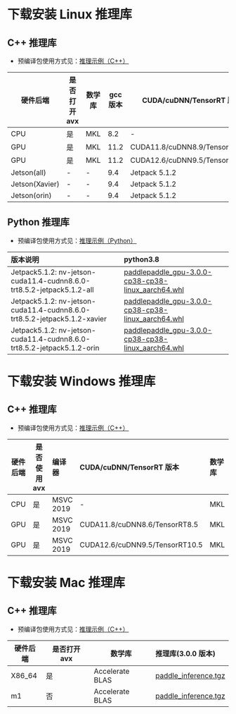 # 下载安装 Linux 推理库

## C++ 推理库

- 预编译包使用方式见：[推理示例（C++）](../quick_start/cpp_demo.md)

|硬件后端|是否打开 avx|数学库|gcc 版本|CUDA/cuDNN/TensorRT 版本|推理库(3.0.0 版本)|
|--------------|--------------|--------------|--------------|--------------|:-----------------|
|CPU|是|MKL|8.2|-|[paddle_inference.tgz](https://paddle-inference-lib.bj.bcebos.com/3.0.0/cxx_c/Linux/CPU/gcc8.2_avx_mkl/paddle_inference.tgz)|
|GPU|是|MKL|11.2|CUDA11.8/cuDNN8.9/TensorRT8.6|[paddle_inference.tgz](https://paddle-inference-lib.bj.bcebos.com/3.0.0/cxx_c/Linux/GPU/x86-64_gcc11.2_avx_mkl_cuda11.8_cudnn8.9.7-trt8.6.1.6/paddle_inference.tgz)|
|GPU|是|MKL|11.2|CUDA12.6/cuDNN9.5/TensorRT10.5|[paddle_inference.tgz](https://paddle-inference-lib.bj.bcebos.com/3.0.0/cxx_c/Linux/GPU/x86-64_gcc11.2_avx_mkl_cuda12.6_cudnn9.5.1-trt10.5.0.18/paddle_inference.tgz)|
|Jetson(all)|-|-|9.4|Jetpack 5.1.2|[paddle_inference.tgz](https://paddle-inference-lib.bj.bcebos.com/3.0.0/cxx_c/Jetson/jetpack5.1.2_gcc9.4/all/paddle_inference_install_dir.tgz)|
|Jetson(Xavier)|-|-|9.4|Jetpack 5.1.2|[paddle_inference.tgz](https://paddle-inference-lib.bj.bcebos.com/3.0.0/cxx_c/Jetson/jetpack5.1.2_gcc9.4/xavier/paddle_inference_install_dir.tgz)|
|Jetson(orin)|-|-|9.4|Jetpack 5.1.2|[paddle_inference.tgz](https://paddle-inference-lib.bj.bcebos.com/3.0.0/cxx_c/Jetson/jetpack5.1.2_gcc9.4/orin/paddle_inference_install_dir.tgz)|


## Python 推理库

- 预编译包使用方式见：[推理示例（Python）](../quick_start/python_demo.md)

| 版本说明   |   python3.8   |
|:---------|:-------------|
|Jetpack5.1.2: nv-jetson-cuda11.4-cudnn8.6.0-trt8.5.2-jetpack5.1.2-all|[paddlepaddle_gpu-3.0.0-cp38-cp38-linux_aarch64.whl](https://paddle-inference-lib.bj.bcebos.com/3.0.0/python/Jetson/jetpack5.1.2_gcc9.4/all/paddlepaddle_gpu-3.0.0-cp38-cp38-linux_aarch64.whl)|
|Jetpack5.1.2: nv-jetson-cuda11.4-cudnn8.6.0-trt8.5.2-jetpack5.1.2-xavier|[paddlepaddle_gpu-3.0.0-cp38-cp38-linux_aarch64.whl](https://paddle-inference-lib.bj.bcebos.com/3.0.0/python/Jetson/jetpack5.1.2_gcc9.4/xavier/paddlepaddle_gpu-3.0.0-cp38-cp38-linux_aarch64.whl)|
|Jetpack5.1.2: nv-jetson-cuda11.4-cudnn8.6.0-trt8.5.2-jetpack5.1.2-orin|[paddlepaddle_gpu-3.0.0-cp38-cp38-linux_aarch64.whl](https://paddle-inference-lib.bj.bcebos.com/3.0.0/python/Jetson/jetpack5.1.2_gcc9.4/orin/paddlepaddle_gpu-3.0.0-cp38-cp38-linux_aarch64.whl)|


# 下载安装 Windows 推理库

## C++ 推理库

- 预编译包使用方式见：[推理示例（C++）](../quick_start/cpp_demo.md)

| 硬件后端 | 是否使用 avx |     编译器     |  CUDA/cuDNN/TensorRT 版本  | 数学库  |推理库(3.0.0 版本)   |
|--------------|--------------|:----------------|:--------|:-------------|:-----------------|
| CPU | 是 |  MSVC 2019 | - |MKL|[paddle_inference.zip](https://paddle-inference-lib.bj.bcebos.com/3.0.0/cxx_c/Windows/CPU/x86-64_avx-mkl-vs2019/paddle_inference.zip)|
| GPU | 是 | MSVC 2019  | CUDA11.8/cuDNN8.6/TensorRT8.5 |MKL |[paddle_inference.zip](https://paddle-inference-lib.bj.bcebos.com/3.0.0/cxx_c/Windows/GPU/x86-64_cuda11.8_cudnn8.6.0_trt8.5.1.7_mkl_avx_vs2019/paddle_inference.zip)|
| GPU | 是 | MSVC 2019  | CUDA12.6/cuDNN9.5/TensorRT10.5 |MKL |[paddle_inference.zip](https://paddle-inference-lib.bj.bcebos.com/3.0.0/cxx_c/Windows/GPU/x86-64_cuda12.6_cudnn9.5.1_trt10.5.0.18_mkl_avx_vs2019/paddle_inference.zip)|


# 下载安装 Mac 推理库

## C++ 推理库

- 预编译包使用方式见：[推理示例（C++）](../quick_start/cpp_demo.md)

|硬件后端 |是否打开 avx |数学库 |推理库(3.0.0 版本)   |
|----------|----------|----------|:----------------|
|X86_64 |是 |Accelerate BLAS |[paddle_inference.tgz](https://paddle-inference-lib.bj.bcebos.com/3.0.0/cxx_c/MacOS/x86-64_clang_avx_accelerate_blas/paddle_inference.tgz)|
|m1 | 否 |Accelerate BLAS |[paddle_inference.tgz](https://paddle-inference-lib.bj.bcebos.com/3.0.0/cxx_c/MacOS/m1_clang_noavx_accelerate_blas/paddle_inference.tgz)|
